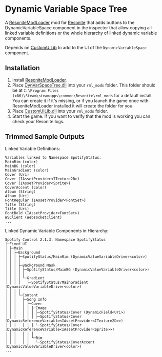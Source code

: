 Dynamic Variable Space Tree
===========================

A [ResoniteModLoader](https://github.com/resonite-modding-group/ResoniteModLoader) mod for [Resonite](https://resonite.com/) that adds buttons to the DynamicVariableSpace component in the inspector that allow copying all linked variable definitions or the whole hierarchy of linked dynamic variable components. 

Depends on [CustomUILib](https://github.com/art0007i/CustomUILib) to add to the UI of the `DynamicVariableSpace` component.

## Installation
1. Install [ResoniteModLoader](https://github.com/resonite-modding-group/ResoniteModLoader).
2. Place [DynVarSpaceTree.dll](https://github.com/Banane9/ResoniteDynVarSpaceTree/releases/latest/download/DynVarSpaceTree.dll) into your `rml_mods` folder. This folder should be at `C:\Program Files (x86)\Steam\steamapps\common\Resonite\rml_mods` for a default install. You can create it if it's missing, or if you launch the game once with ResoniteModLoader installed it will create the folder for you.
3. Place [CustomUILib.dll](https://github.com/art0007i/CustomUILib/releases/latest/download/CustomUILib.dll) into your `rml_mods` folder.
4. Start the game. If you want to verify that the mod is working you can check your Resonite logs.

## Trimmed Sample Outputs

Linked Variable Definitions:

```
Variables linked to Namespace SpotifyStatus:
MainRim (color)
MainBG (color)
MainGradient (color)
Cover (Uri)
Cover (IAssetProvider<ITexture2D>)
Cover (IAssetProvider<Sprite>)
CoverAccent (color)
Album (String)
Album (Uri)
FontRegular (IAssetProvider<FontSet>)
Title (String)
Title (Uri)
FontBold (IAssetProvider<FontSet>)
WSClient (WebsocketClient)
...
```

Linked Dynamic Variable Components in Hierarchy:

```
Spotify Control 2.1.3: Namespace SpotifyStatus
├─Fixed UI
│ ├─Main
│ │ ├─Background
│ │ │ ├─SpotifyStatus/MainRim (DynamicValueVariableDriver<color>)
│ │ │ │
│ │ │ ├─Background Mask
│ │ │ │ ├─SpotifyStatus/MainBG (DynamicValueVariableDriver<color>)
│ │ │ │ │
│ │ │ │ └─Gradient
│ │ │ │   └─SpotifyStatus/MainGradient (DynamicValueVariableDriver<color>)
│ │ │ │
│ │ │ └─Content
│ │ │   ├─Song Info
│ │ │   │ ├─Cover
│ │ │   │ │ ├─Image
│ │ │   │ │ │ ├─SpotifyStatus/Cover (DynamicField<Uri>)
│ │ │   │ │ │ ├─SpotifyStatus/Cover (DynamicReferenceVariable<IAssetProvider<ITexture2D>>)
│ │ │   │ │ │ └─SpotifyStatus/Cover (DynamicReferenceVariable<IAssetProvider<Sprite>>)
│ │ │   │ │ │
│ │ │   │ │ └─Rim
│ │ │   │ │   └─SpotifyStatus/CoverAccent (DynamicValueVariableDriver<color>)
...
```
